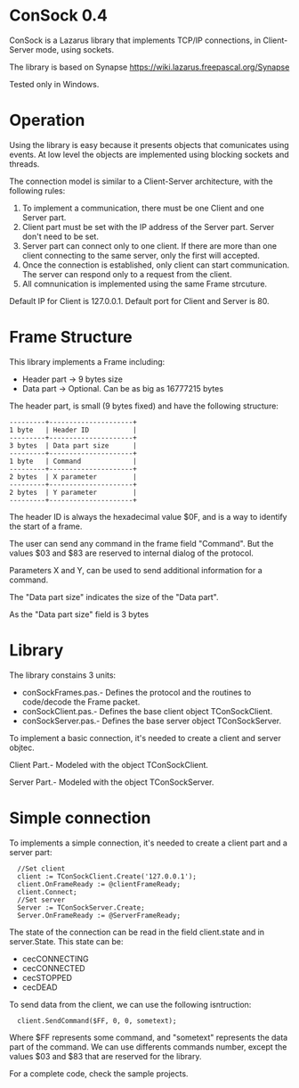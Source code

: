 ConSock 0.4
===========

ConSock is a Lazarus library that implements TCP/IP connections, in Client-Server mode, using sockets.

The library is based on Synapse https://wiki.lazarus.freepascal.org/Synapse

Tested only in Windows.

# Operation

Using the library is easy because it presents objects that comunicates using events. At low level the objects are implemented using blocking sockets and threads.

The connection model is similar to a Client-Server architecture, with the following rules:

1. To implement a communication, there must be one Client and one Server part.
2. Client part must be set with the IP address of the Server part. Server don't need to be set.
3. Server part can connect only to one client. If there are more than one client connecting to the same server, only the first will accepted.
4. Once the connection is established, only client can start communication. The server can respond only to a request from the client.
5. All comnunication is implemented using the same Frame strcuture.

Default IP for Client is 127.0.0.1.
Default port for Client and Server is 80.

# Frame Structure

This library implements a Frame including:

* Header part -> 9 bytes size
* Data part -> Optional. Can be as big as 16777215 bytes

The header part, is small (9 bytes fixed) and have the following structure:

```
---------+---------------------+
1 byte   | Header ID           |
---------+---------------------+
3 bytes  | Data part size      | 
---------+---------------------+
1 byte   | Command             | 
---------+---------------------+
2 bytes  | X parameter         | 
---------+---------------------+
2 bytes  | Y parameter         | 
---------+---------------------+
```

The header ID is always the hexadecimal value $0F, and is a way to identify the start of a frame.

The user can send any command in the frame field "Command". But the values $03 and $83 are reserved to internal dialog of the protocol.

Parameters X and Y, can be used to send additional information for a command.

The "Data part size" indicates the size of the "Data part".

As the "Data part size" field is 3 bytes 

# Library

The library constains 3 units:

* conSockFrames.pas.- Defines the protocol and the routines to code/decode the Frame packet.
* conSockClient.pas.- Defines the base client object TConSockClient.
* conSockServer.pas.- Defines the base server object TConSockServer.


To implement a basic connection, it's needed to create a client and server objtec.

Client Part.- Modeled with the object TConSockClient.

Server Part.- Modeled with the object TConSockServer.

# Simple connection

To implements a simple connection, it's needed to create a client part and a server part:

```
  //Set client
  client := TConSockClient.Create('127.0.0.1');
  client.OnFrameReady := @clientFrameReady;
  client.Connect;
  //Set server
  Server := TConSockServer.Create;
  Server.OnFrameReady := @ServerFrameReady;
```

The state of the connection can be read in the field client.state and in server.State. This state can be:

* cecCONNECTING
* cecCONNECTED
* cecSTOPPED
* cecDEAD

To send data from the client, we can use the following isntruction:

```
  client.SendCommand($FF, 0, 0, sometext);
```
  
Where $FF represents some command, and "sometext" represents the data part of the command. We can use differents commands number, except the values $03 and $83 that are reserved for the library.
 
For a complete code, check the sample projects.